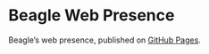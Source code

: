 # Beagle Web Presence

Beagle’s web presence, published on [GitHub Pages](https://jGleitz.github.io/Beagle/branches/document-kit-beamer).